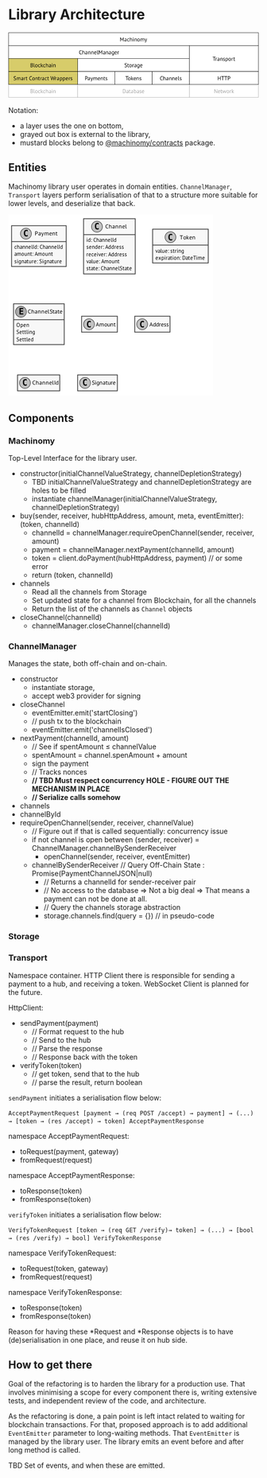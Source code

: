 # Library Architecture

![Architecture](./architecture.png "Architecture Layers")

Notation:
- a layer uses the one on bottom,
- grayed out box is external to the library,
- mustard blocks belong to [@machinomy/contracts](https://github.com/machinomy/machinomy-contracts) package.

## Entities

Machinomy library user operates in domain entities. `ChannelManager`, `Transport` layers perform
serialisation of that to a structure more suitable for lower levels, and deserialize that back.

![Entities](./entities.png "Domain Entities")

## Components

### Machinomy

Top-Level Interface for the library user.

- constructor(initialChannelValueStrategy, channelDepletionStrategy)
  - TBD initialChannelValueStrategy and channelDepletionStrategy are holes to be filled
  - instantiate channelManager(initialChannelValueStrategy, channelDepletionStrategy)
- buy(sender, receiver, hubHttpAddress, amount, meta, eventEmitter): (token, channelId)
  - channelId = channelManager.requireOpenChannel(sender, receiver, amount)
  - payment = channelManager.nextPayment(channelId, amount)
  - token = client.doPayment(hubHttpAddress, payment) // or some error
  - return (token, channelId)
- channels
  - Read all the channels from Storage
  - Set updated state for a channel from Blockchain, for all the channels
  - Return the list of the channels as `Channel` objects
- closeChannel(channelId)
  - channelManager.closeChannel(channelId)

### ChannelManager

Manages the state, both off-chain and on-chain.

- constructor
  - instantiate storage,
  - accept web3 provider for signing
- closeChannel
  - eventEmitter.emit('startClosing')
  - // push tx to the blockchain
  - eventEmitter.emit('channelIsClosed')
- nextPayment(channelId, amount)
  - // See if spentAmount ≤ channelValue
  - spentAmount = channel.spenAmount + amount
  - sign the payment
  - // Tracks nonces
  - **// TBD Must respect concurrency HOLE - FIGURE OUT THE MECHANISM IN PLACE**
  - **// Serialize calls somehow**
- channels
- channelById
- requireOpenChannel(sender, receiver, channelValue)
  - // Figure out if that is called sequentially: concurrency issue
  - if not channel is open between (sender, receiver) = ChannelManager.channelBySenderReceiver
    - openChannel(sender, receiver, eventEmitter)
  - channelBySenderReceiver // Query Off-Chain State : Promise(PaymentChannelJSON|null)
    - // Returns a channelId for sender-receiver pair
    - // No access to the database => Not a big deal => That means a payment can not be done at all.
    - // Query the channels storage abstraction
    - storage.channels.find(query = {}) // in pseudo-code

### Storage



### Transport

Namespace container. HTTP Client there is responsible for sending a payment to a hub,
and receiving a token. WebSocket Client is planned for the future.

HttpClient:
- sendPayment(payment)
  - // Format request to the hub
  - // Send to the hub
  - // Parse the response
  - // Response back with the token
- verifyToken(token)
  - // get token, send that to the hub
  - // parse the result, return boolean

`sendPayment` initiates a serialisation flow below:
```
AcceptPaymentRequest [payment → (req POST /accept) → payment] → (...) → [token → (res /accept) → token] AcceptPaymentResponse
``` 

namespace AcceptPaymentRequest:
- toRequest(payment, gateway)
- fromRequest(request)

namespace AcceptPaymentResponse:
- toResponse(token)
- fromResponse(token)

`verifyToken` initiates a serialisation flow below:
```
VerifyTokenRequest [token → (req GET /verify)→ token] → (...) → [bool → (res /verify) → bool] VerifyTokenResponse
```

namespace VerifyTokenRequest:
- toRequest(token, gateway)
- fromRequest(request)

namespace VerifyTokenResponse:
- toResponse(token)
- fromResponse(token) 

Reason for having these \*Request and \*Response objects is to have (de)serialisation in one place,
and reuse it on hub side.  

## How to get there

Goal of the refactoring is to harden the library for a production use. That involves minimising a scope for every component there is,
writing extensive tests, and independent review of the code, and architecture.

As the refactoring is done, a pain point is left intact related to waiting for blockchain transactions. For that,
proposed approach is to add additional `EventEmitter` parameter to long-waiting methods. That `EventEmitter` is managed by
the library user. The library emits an event before and after long method is called.

TBD Set of events, and when these are emitted.
